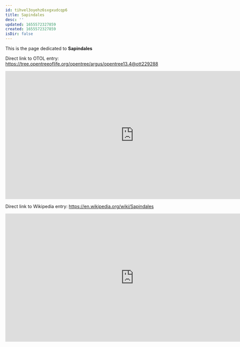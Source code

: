 ```yaml
---
id: tihvel3oyehz6sxgxudcqp6
title: Sapindales
desc: ''
updated: 1655572327859
created: 1655572327859
isDir: false
---
```

This is the page dedicated to **Sapindales**


Direct link to OTOL entry: https://tree.opentreeoflife.org/opentree/argus/opentree13.4@ott229288



<html>
    <body>
    <iframe src="https://tree.opentreeoflife.org/opentree/argus/opentree13.4@ott229288"
    width="800" height="400" frameborder="0" allowfullscreen> </iframe>
    </body>
</html>
    


Direct link to Wikipedia entry: https://en.wikipedia.org/wiki/Sapindales



<html>
    <body>
    <iframe src="https://en.wikipedia.org/wiki/Sapindales"
    width="800" height="400" frameborder="0" allowfullscreen> </iframe>
    </body>
</html>
    

